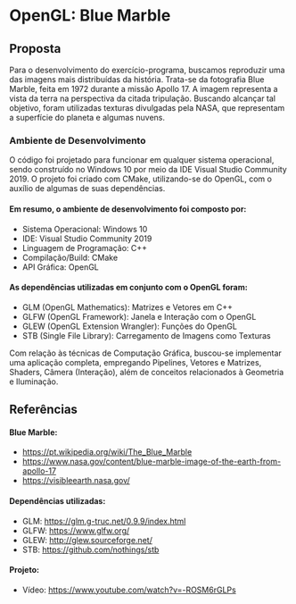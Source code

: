 # OpenGL: Blue Marble

## Proposta
Para o desenvolvimento do exercício-programa, buscamos reproduzir uma das imagens mais distribuídas da história. Trata-se da fotografia Blue Marble, feita em 1972 durante a missão Apollo 17.
A imagem representa a vista da terra na perspectiva da citada tripulação.
Buscando alcançar tal objetivo, foram utilizadas texturas divulgadas pela NASA, que representam a superfície do planeta e algumas nuvens.

### Ambiente de Desenvolvimento
O código foi projetado para funcionar em qualquer sistema operacional, sendo construído no Windows 10 por meio da IDE Visual Studio Community 2019. O projeto foi criado com CMake, utilizando-se do OpenGL, com o auxílio de algumas de suas dependências.

#### Em resumo, o ambiente de desenvolvimento foi composto por:

- Sistema Operacional: Windows 10
- IDE: Visual Studio Community 2019
- Linguagem de Programação: C++
- Compilação/Build: CMake
- API Gráfica: OpenGL

#### As dependências utilizadas em conjunto com o OpenGL foram:

- GLM (OpenGL Mathematics): Matrizes e Vetores em C++
- GLFW (OpenGL Framework): Janela e Interação com o OpenGL
- GLEW (OpenGL Extension Wrangler): Funções do OpenGL
- STB (Single File Library): Carregamento de Imagens como Texturas 

Com relação às técnicas de Computação Gráfica, buscou-se implementar uma aplicação completa, empregando Pipelines, Vetores e Matrizes, Shaders, Câmera (Interação), além de conceitos relacionados à Geometria e Iluminação.

## Referências

#### Blue Marble:
- https://pt.wikipedia.org/wiki/The_Blue_Marble
- https://www.nasa.gov/content/blue-marble-image-of-the-earth-from-apollo-17
- https://visibleearth.nasa.gov/

#### Dependências utilizadas:

- GLM: https://glm.g-truc.net/0.9.9/index.html
- GLFW: https://www.glfw.org/
- GLEW: http://glew.sourceforge.net/
- STB: https://github.com/nothings/stb

#### Projeto:
- Vídeo: https://www.youtube.com/watch?v=-ROSM6rGLPs
